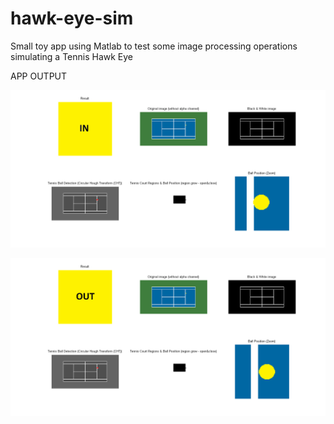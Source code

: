 # hawk-eye-sim
Small toy app using Matlab to test some image processing operations simulating a Tennis Hawk Eye 

APP OUTPUT 

![Sample 1](https://github.com/seba3c/hawk-eye-sim/raw/master/imgs_doc/tennis_court_shot_002_tif_DOUBLES_LEFT_SERVICE_LEFT_IN.png)

![Sample 2](https://github.com/seba3c/hawk-eye-sim/raw/master/imgs_doc/tennis_court_shot_003_tif_DOUBLES_LEFT_SERVICE_LEFT_OUT.png)
